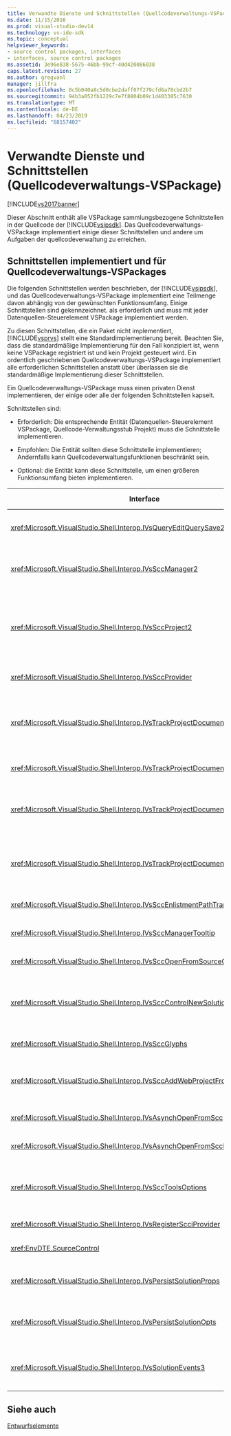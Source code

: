 ```yaml
---
title: Verwandte Dienste und Schnittstellen (Quellcodeverwaltungs-VSPackage) | Microsoft-Dokumentation
ms.date: 11/15/2016
ms.prod: visual-studio-dev14
ms.technology: vs-ide-sdk
ms.topic: conceptual
helpviewer_keywords:
- source control packages, interfaces
- interfaces, source control packages
ms.assetid: 3e96e838-5675-46bb-99cf-40d420086038
caps.latest.revision: 27
ms.author: gregvanl
manager: jillfra
ms.openlocfilehash: 0c5b040a8c5d0cbe2daff07f279cfd6a78cbd2b7
ms.sourcegitcommit: 94b3a052fb1229c7e7f8804b09c1d403385c7630
ms.translationtype: MT
ms.contentlocale: de-DE
ms.lasthandoff: 04/23/2019
ms.locfileid: "68157402"
---
```

# <a name="related-services-and-interfaces-source-control-vspackage"></a>Verwandte Dienste und Schnittstellen (Quellcodeverwaltungs-VSPackage)
[!INCLUDE[vs2017banner](../../includes/vs2017banner.md)]

Dieser Abschnitt enthält alle VSPackage sammlungsbezogene Schnittstellen in der Quellcode der [!INCLUDE[vsipsdk](../../includes/vsipsdk-md.md)]. Das Quellcodeverwaltungs-VSPackage implementiert einige dieser Schnittstellen und andere um Aufgaben der quellcodeverwaltung zu erreichen.  
  
## <a name="interfaces-implemented-by-and-for-source-control-vspackages"></a>Schnittstellen implementiert und für Quellcodeverwaltungs-VSPackages  
 Die folgenden Schnittstellen werden beschrieben, der [!INCLUDE[vsipsdk](../../includes/vsipsdk-md.md)], und das Quellcodeverwaltungs-VSPackage implementiert eine Teilmenge davon abhängig von der gewünschten Funktionsumfang. Einige Schnittstellen sind gekennzeichnet. als erforderlich und muss mit jeder Datenquellen-Steuerelement VSPackage implementiert werden.  
  
 Zu diesen Schnittstellen, die ein Paket nicht implementiert, [!INCLUDE[vsprvs](../../includes/vsprvs-md.md)] stellt eine Standardimplementierung bereit. Beachten Sie, dass die standardmäßige Implementierung für den Fall konzipiert ist, wenn keine VSPackage registriert ist und kein Projekt gesteuert wird. Ein ordentlich geschriebenen Quellcodeverwaltungs-VSPackage implementiert alle erforderlichen Schnittstellen anstatt über überlassen sie die standardmäßige Implementierung dieser Schnittstellen.  
  
 Ein Quellcodeverwaltungs-VSPackage muss einen privaten Dienst implementieren, der einige oder alle der folgenden Schnittstellen kapselt.  
  
 Schnittstellen sind:  
  
- Erforderlich: Die entsprechende Entität (Datenquellen-Steuerelement VSPackage, Quellcode-Verwaltungsstub Projekt) muss die Schnittstelle implementieren.  
  
- Empfohlen: Die Entität sollten diese Schnittstelle implementieren; Andernfalls kann Quellcodeverwaltungsfunktionen beschränkt sein.  
  
- Optional: die Entität kann diese Schnittstelle, um einen größeren Funktionsumfang bieten implementieren.  
  
|Interface|Zweck|Implementiert von|Implementiert werden?|  
|---------------|-------------|--------------------|----------------|  
|<xref:Microsoft.VisualStudio.Shell.Interop.IVsQueryEditQuerySave2>|Editoren rufen Sie diese Schnittstelle vor dem ändern oder Speichern einer Datei. Das Datenquellen-Steuerelement VSPackage kann die Datei auschecken oder verweigern den Vorgang aus, wenn das Auschecken fehlschlägt.|Datenquellen-Steuerelement VSPackage|Empfohlen|  
|<xref:Microsoft.VisualStudio.Shell.Interop.IVsSccManager2>|Diese Schnittstelle bietet grundlegende Quellcodeverwaltungsfunktionen für Projekte, wie z. B. registrieren und Aufheben der Registrierung für Projekte mit quellcodeverwaltung und bieten Unterstützung für grundlegende Quellcodeverwaltungssymbole an.|Datenquellen-Steuerelement VSPackage|Required|  
|<xref:Microsoft.VisualStudio.Shell.Interop.IVsSccProject2>|Diese Schnittstelle wird abrufen, aus der <xref:Microsoft.VisualStudio.Shell.Interop.IVsHierarchy> mithilfe der <xref:System.Runtime.InteropServices.Marshal.QueryInterface%2A> -Funktion, oder wandeln einfach die objektimplementierung `IVsHierarchy` zu `IVsSccProject2`. Es dient zum Abrufen von Dateien unter quellcodeverwaltung in einem Projekt oder für das Projekt mit den aktuellen Status der quellcodeverwaltung oder den Speicherort zu informieren.|Projekt|Required|  
|<xref:Microsoft.VisualStudio.Shell.Interop.IVsSccProvider>|Das Integrationsmodul verwendet diese Schnittstelle, um das aktuelle aktive VSPackage festzulegen.|Datenquellen-Steuerelement VSPackage|Erforderlich|  
|<xref:Microsoft.VisualStudio.Shell.Interop.IVsTrackProjectDocuments2>|Diese Schnittstelle basiert auf ein Abonnementmodell. Jedem VSPackage kann darauf hinweisen, dass der Dokumentereignisse empfangen und von der Shell empfohlen werden, die auf Ereignissen, die sind im Begriff, die auftreten, möchte. Es implementiert und von behandelt [!INCLUDE[vsprvs](../../includes/vsprvs-md.md)], der wiederum übergibt Ereignisse implementieren die `IVsTrackProjectDocumentsEvents2` für das VSPackage.|Quellcode-Verwaltungsstub|Required|  
|<xref:Microsoft.VisualStudio.Shell.Interop.IVsTrackProjectDocuments3>|Diese Schnittstelle bietet, Batchverarbeitung, synchronisierte Lese-/Schreibvorgänge und eine erweiterte `OnQueryAddFiles` Methode.|Quellcode-Verwaltungsstub|Erforderlich|  
|<xref:Microsoft.VisualStudio.Shell.Interop.IVsTrackProjectDocumentsEvents2>|**Projektmappen-Explorer** und Projekte dieser Schnittstelle aufrufen, wenn neue Dateien an den Projekten hinzugefügt werden, oder wenn Dateien und Ordner umbenannt oder aus Projekten gelöscht werden. Das Quellcodeverwaltungs-VSPackage kann sehen Sie sich die Projektdatei, oder brechen Sie den Vorgang.|Datenquellen-Steuerelement VSPackage|Empfohlen|  
|<xref:Microsoft.VisualStudio.Shell.Interop.IVsTrackProjectDocumentsEvents3>|**Projektmappen-Explorer** , und rufen Sie diese Schnittstelle als Reaktion auf Aufrufe der Methoden der Schnittstelle IVstrackProjectDocuments3 Projekte. Das Datenquellen-Steuerelement, das VSPackage kann Batch-Vorgänge, synchronisiert nachverfolgen Lese-/Schreibvorgänge und Arbeiten mit einer erweiterten `OnQueryAddFiles` Methode.|Datenquellen-Steuerelement VSPackage|Empfohlen|  
|<xref:Microsoft.VisualStudio.Shell.Interop.IVsSccEnlistmentPathTranslation>|Diese Schnittstelle bietet Eintragung Verwaltungssupport für Webprojekte.|Datenquellen-Steuerelement VSPackage|Empfohlen|  
|<xref:Microsoft.VisualStudio.Shell.Interop.IVsSccManagerTooltip>|Diese Schnittstelle wird verwendet, um QuickInfos für die der quellcodeverwaltung unterliegende Dateien in den Projekten abzurufen.|Datenquellen-Steuerelement VSPackage|Optional|  
|<xref:Microsoft.VisualStudio.Shell.Interop.IVsSccOpenFromSourceControl>|Diese Schnittstelle bietet Unterstützung für Namespace-Erweiterung.|Datenquellen-Steuerelement VSPackage|Optional|  
|<xref:Microsoft.VisualStudio.Shell.Interop.IVsSccControlNewSolution>|Das VSPackage verwendet diese Schnittstelle zum Integrieren einer Erweiterungs des Namespaces in der **neu**, **öffnen**, oder **speichern** Dialogfelder. Folglich Projekte automatisch quellcodeverwaltung bei der Erstellung hinzugefügt, oder hinzugefügt werden können, quellcodeverwaltung, sobald ein Speichervorgang-Vorgang ist aktiv.|Datenquellen-Steuerelement VSPackage|Optional|  
|<xref:Microsoft.VisualStudio.Shell.Interop.IVsSccGlyphs>|Das VSPackage verwendet diese Schnittstelle, um zusätzliche Symbole als Quellcodeverwaltungssymbole für Knoten in definieren **Projektmappen-Explorer**.|Datenquellen-Steuerelement VSPackage|Optional|  
|<xref:Microsoft.VisualStudio.Shell.Interop.IVsSccAddWebProjectFromSourceControl>|Die **hinzufügen** für Webprojekte im Dialogfeld verwendet diese Schnittstelle. Es bietet Methoden zum Durchsuchen für einen Speicherort auf dem Quellcode und für das Öffnen eines Webprojekts, das zuvor in das Quellcodeverwaltungs-Repository an dieser Stelle hinzugefügt.|Datenquellen-Steuerelement VSPackage|Empfohlen|  
|<xref:Microsoft.VisualStudio.Shell.Interop.IVsAsynchOpenFromScc>|Diese Schnittstelle bietet Unterstützung für asynchrone (Hintergrund) beim Laden von Projekten aus der quellcodeverwaltung.|Datenquellen-Steuerelement VSPackage|Optional|  
|<xref:Microsoft.VisualStudio.Shell.Interop.IVsAsynchOpenFromSccProjectEvents>|Diese Schnittstelle ermöglicht es, Projekte überwacht den Status des asynchronen Laden von initiiert <xref:Microsoft.VisualStudio.Shell.Interop.IVsAsynchOpenFromScc>.|Projekt|Optional|  
|<xref:Microsoft.VisualStudio.Shell.Interop.IVsSccToolsOptions>|Diese Schnittstelle ermöglicht es, die IDE das aktive Quellcodeverwaltungs-VSPackage abgefragt wird. Die IDE fragt den Wert des Quellcode-verwaltungseinstellungen, die Bedeutung haben, auch wenn keine aktiven Datenquellen-Steuerelement, die VSPackage registriert. Diese Schnittstelle implementiert wird, und behandelt, indem [!INCLUDE[vsprvs](../../includes/vsprvs-md.md)].|Quellcode-Verwaltungsstub|Required|  
|<xref:Microsoft.VisualStudio.Shell.Interop.IVsRegisterScciProvider>|Diese Schnittstelle wird verwendet, bei der Registrierung des Quellcodeverwaltungs-VSPackage.|Quellcode-Verwaltungsstub|Erforderlich|  
|<xref:EnvDTE.SourceControl>|Diese Schnittstelle wird in Automation verwendet. Daher macht es nur Funktionen, die ausgeführt werden können, ohne dass Sie keine Benutzeroberfläche angezeigt.|Datenquellen-Steuerelement VSPackage|Optional|  
|<xref:Microsoft.VisualStudio.Shell.Interop.IVsPersistSolutionProps>|Diese Schnittstelle wird verwendet, um die Quelle in der Projektmappendatei (.sln) Einstellungen zu speichern. Die Einstellungen umfassen den Speicherort auf dem Quellcode und die Statusflags für Quelle-Steuerelement.|Datenquellen-Steuerelement VSPackage|Empfohlen|  
|<xref:Microsoft.VisualStudio.Shell.Interop.IVsPersistSolutionOpts>|Diese Schnittstelle wird verwendet, um die Einstellungen der quellcodeverwaltung in der Projektmappendatei (SUO)-Optionen zu speichern. Dies kann es sich um benutzerspezifische Quellcode-verwaltungseinstellungen, z. B. die aktuelle Position des Benutzers Eintragung umfassen.|Datenquellen-Steuerelement VSPackage|Empfohlen|  
|<xref:Microsoft.VisualStudio.Shell.Interop.IVsSolutionEvents3>|Diese Schnittstelle wird zum Überwachen von Ereignissen verwendet, damit Sie Vorgänge wie z. B. das Einchecken von Dateien des Projekts vor dem Schließen von Projektmappen oder neue Dateien aus der quellcodeverwaltung abrufen, beim Öffnen eines Projekts ausführen.|Datenquellen-Steuerelement VSPackage|Empfohlen|  
  
## <a name="see-also"></a>Siehe auch  
 [Entwurfselemente](../../extensibility/internals/source-control-vspackage-design-elements.md)
